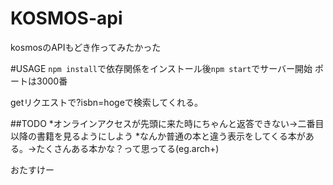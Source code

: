 # KOSMOS-api
kosmosのAPIもどき作ってみたかった

#USAGE
```npm install```で依存関係をインストール後```npm start```でサーバー開始
ポートは3000番

getリクエストで?isbn=hogeで検索してくれる。

##TODO
*オンラインアクセスが先頭に来た時にちゃんと返答できない→二番目以降の書籍を見るようにしよう
*なんか普通の本と違う表示をしてくる本がある。→たくさんある本かな？って思ってる(eg.arch+)

おたすけー
